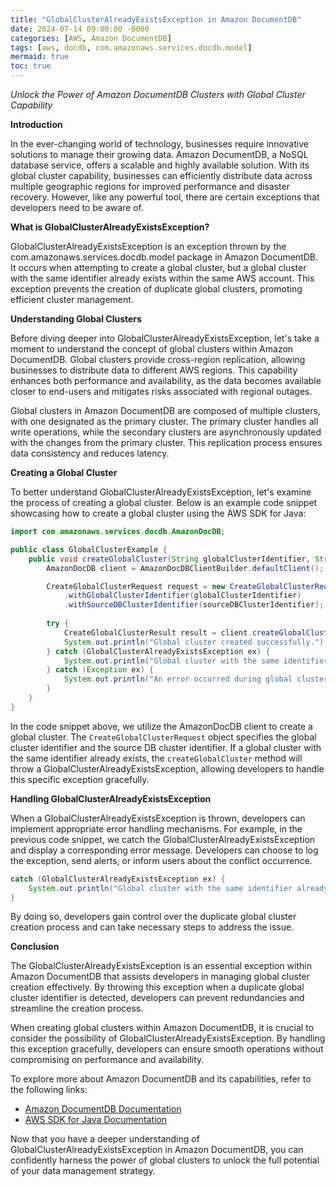 ```yaml
---
title: "GlobalClusterAlreadyExistsException in Amazon DocumentDB"
date: 2024-07-14 09:00:00 -0000
categories: [AWS, Amazon DocumentDB]
tags: [aws, docdb, com.amazonaws.services.docdb.model]
mermaid: true
toc: true
---
```



*Unlock the Power of Amazon DocumentDB Clusters with Global Cluster Capability*

**Introduction**

In the ever-changing world of technology, businesses require innovative solutions to manage their growing data. Amazon DocumentDB, a NoSQL database service, offers a scalable and highly available solution. With its global cluster capability, businesses can efficiently distribute data across multiple geographic regions for improved performance and disaster recovery. However, like any powerful tool, there are certain exceptions that developers need to be aware of.

**What is GlobalClusterAlreadyExistsException?**

GlobalClusterAlreadyExistsException is an exception thrown by the com.amazonaws.services.docdb.model package in Amazon DocumentDB. It occurs when attempting to create a global cluster, but a global cluster with the same identifier already exists within the same AWS account. This exception prevents the creation of duplicate global clusters, promoting efficient cluster management.

**Understanding Global Clusters**

Before diving deeper into GlobalClusterAlreadyExistsException, let's take a moment to understand the concept of global clusters within Amazon DocumentDB. Global clusters provide cross-region replication, allowing businesses to distribute data to different AWS regions. This capability enhances both performance and availability, as the data becomes available closer to end-users and mitigates risks associated with regional outages.

Global clusters in Amazon DocumentDB are composed of multiple clusters, with one designated as the primary cluster. The primary cluster handles all write operations, while the secondary clusters are asynchronously updated with the changes from the primary cluster. This replication process ensures data consistency and reduces latency.

**Creating a Global Cluster**

To better understand GlobalClusterAlreadyExistsException, let's examine the process of creating a global cluster. Below is an example code snippet showcasing how to create a global cluster using the AWS SDK for Java:

```java
import com.amazonaws.services.docdb.AmazonDocDB;

public class GlobalClusterExample {
    public void createGlobalCluster(String globalClusterIdentifier, String sourceDBClusterIdentifier) {
        AmazonDocDB client = AmazonDocDBClientBuilder.defaultClient();

        CreateGlobalClusterRequest request = new CreateGlobalClusterRequest()
            .withGlobalClusterIdentifier(globalClusterIdentifier)
            .withSourceDBClusterIdentifier(sourceDBClusterIdentifier);
        
        try {
            CreateGlobalClusterResult result = client.createGlobalCluster(request);
            System.out.println("Global cluster created successfully.");
        } catch (GlobalClusterAlreadyExistsException ex) {
            System.out.println("Global cluster with the same identifier already exists.");
        } catch (Exception ex) {
            System.out.println("An error occurred during global cluster creation: " + ex.getMessage());
        }
    }
}
```

In the code snippet above, we utilize the AmazonDocDB client to create a global cluster. The `CreateGlobalClusterRequest` object specifies the global cluster identifier and the source DB cluster identifier. If a global cluster with the same identifier already exists, the `createGlobalCluster` method will throw a GlobalClusterAlreadyExistsException, allowing developers to handle this specific exception gracefully.

**Handling GlobalClusterAlreadyExistsException**

When a GlobalClusterAlreadyExistsException is thrown, developers can implement appropriate error handling mechanisms. For example, in the previous code snippet, we catch the GlobalClusterAlreadyExistsException and display a corresponding error message. Developers can choose to log the exception, send alerts, or inform users about the conflict occurrence.

```java
catch (GlobalClusterAlreadyExistsException ex) {
    System.out.println("Global cluster with the same identifier already exists.");
}
```

By doing so, developers gain control over the duplicate global cluster creation process and can take necessary steps to address the issue.

**Conclusion**

The GlobalClusterAlreadyExistsException is an essential exception within Amazon DocumentDB that assists developers in managing global cluster creation effectively. By throwing this exception when a duplicate global cluster identifier is detected, developers can prevent redundancies and streamline the creation process.

When creating global clusters within Amazon DocumentDB, it is crucial to consider the possibility of GlobalClusterAlreadyExistsException. By handling this exception gracefully, developers can ensure smooth operations without compromising on performance and availability.

To explore more about Amazon DocumentDB and its capabilities, refer to the following links:

- [Amazon DocumentDB Documentation](https://docs.aws.amazon.com/documentdb/latest/developerguide/what-is.html)
- [AWS SDK for Java Documentation](https://docs.aws.amazon.com/sdk-for-java/latest/developer-guide/welcome.html)

Now that you have a deeper understanding of GlobalClusterAlreadyExistsException in Amazon DocumentDB, you can confidently harness the power of global clusters to unlock the full potential of your data management strategy.
